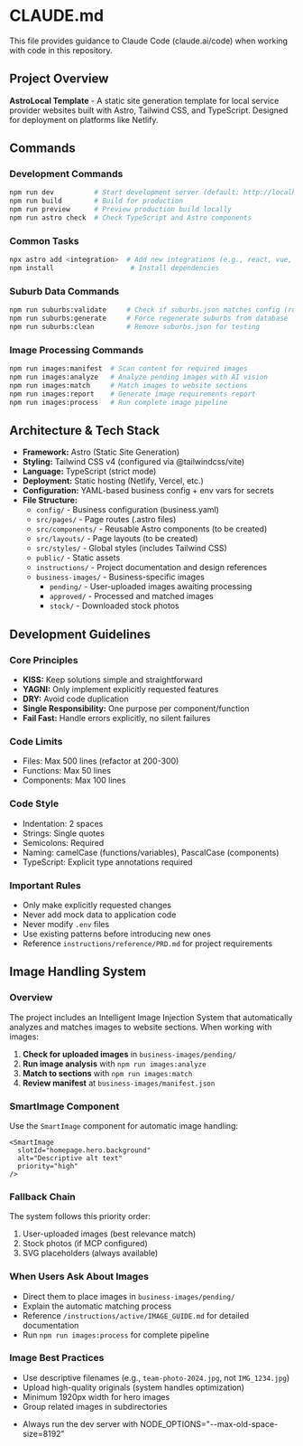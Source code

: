 # CLAUDE.md

This file provides guidance to Claude Code (claude.ai/code) when working with code in this repository.

## Project Overview

**AstroLocal Template** - A static site generation template for local service provider websites built with Astro, Tailwind CSS, and TypeScript. Designed for deployment on platforms like Netlify.

## Commands

### Development Commands
```bash
npm run dev          # Start development server (default: http://localhost:4321)
npm run build        # Build for production
npm run preview      # Preview production build locally
npm run astro check  # Check TypeScript and Astro components
```

### Common Tasks
```bash
npx astro add <integration>  # Add new integrations (e.g., react, vue, svelte)
npm install                   # Install dependencies
```

### Suburb Data Commands
```bash
npm run suburbs:validate     # Check if suburbs.json matches config (runs on build)
npm run suburbs:generate     # Force regenerate suburbs from database
npm run suburbs:clean        # Remove suburbs.json for testing
```

### Image Processing Commands
```bash
npm run images:manifest  # Scan content for required images
npm run images:analyze   # Analyze pending images with AI vision
npm run images:match     # Match images to website sections
npm run images:report    # Generate image requirements report
npm run images:process   # Run complete image pipeline
```

## Architecture & Tech Stack

* **Framework:** Astro (Static Site Generation)
* **Styling:** Tailwind CSS v4 (configured via @tailwindcss/vite)
* **Language:** TypeScript (strict mode)
* **Deployment:** Static hosting (Netlify, Vercel, etc.)
* **Configuration:** YAML-based business config + env vars for secrets
* **File Structure:**
  * `config/` - Business configuration (business.yaml)
  * `src/pages/` - Page routes (.astro files)
  * `src/components/` - Reusable Astro components (to be created)
  * `src/layouts/` - Page layouts (to be created)
  * `src/styles/` - Global styles (includes Tailwind CSS)
  * `public/` - Static assets
  * `instructions/` - Project documentation and design references
  * `business-images/` - Business-specific images
    * `pending/` - User-uploaded images awaiting processing
    * `approved/` - Processed and matched images
    * `stock/` - Downloaded stock photos

## Development Guidelines

### Core Principles
* **KISS:** Keep solutions simple and straightforward
* **YAGNI:** Only implement explicitly requested features
* **DRY:** Avoid code duplication
* **Single Responsibility:** One purpose per component/function
* **Fail Fast:** Handle errors explicitly, no silent failures

### Code Limits
* Files: Max 500 lines (refactor at 200-300)
* Functions: Max 50 lines
* Components: Max 100 lines

### Code Style
* Indentation: 2 spaces
* Strings: Single quotes
* Semicolons: Required
* Naming: camelCase (functions/variables), PascalCase (components)
* TypeScript: Explicit type annotations required

### Important Rules
* Only make explicitly requested changes
* Never add mock data to application code
* Never modify `.env` files
* Use existing patterns before introducing new ones
* Reference `instructions/reference/PRD.md` for project requirements

## Image Handling System

### Overview
The project includes an Intelligent Image Injection System that automatically analyzes and matches images to website sections. When working with images:

1. **Check for uploaded images** in `business-images/pending/`
2. **Run image analysis** with `npm run images:analyze`
3. **Match to sections** with `npm run images:match`
4. **Review manifest** at `business-images/manifest.json`

### SmartImage Component
Use the `SmartImage` component for automatic image handling:
```astro
<SmartImage
  slotId="homepage.hero.background"
  alt="Descriptive alt text"
  priority="high"
/>
```

### Fallback Chain
The system follows this priority order:
1. User-uploaded images (best relevance match)
2. Stock photos (if MCP configured)
3. SVG placeholders (always available)

### When Users Ask About Images
* Direct them to place images in `business-images/pending/`
* Explain the automatic matching process
* Reference `/instructions/active/IMAGE_GUIDE.md` for detailed documentation
* Run `npm run images:process` for complete pipeline

### Image Best Practices
* Use descriptive filenames (e.g., `team-photo-2024.jpg`, not `IMG_1234.jpg`)
* Upload high-quality originals (system handles optimization)
* Minimum 1920px width for hero images
* Group related images in subdirectories
- Always run the dev server with NODE_OPTIONS="--max-old-space-size=8192"